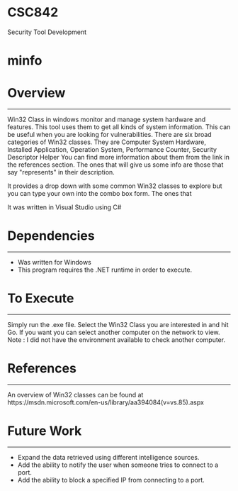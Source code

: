 # CSC842
Security Tool Development

<h1>minfo</h1>

<h1>Overview</h1>
<hr />
<p>Win32 Class in windows monitor and manage system hardware and features. This tool uses them to get all kinds of system information.  This can be useful when you are looking for vulnerabilities. There are six broad categories of Win32 classes. They are Computer System Hardware, Installed Application, Operation System, Performance Counter, Security Descriptor Helper   You can find more information about them from the link in the references section. The ones that will give us some info are those that say "represents" in their description.</p>
<p>It provides a drop down with some common Win32 classes to explore but you can type your own into the combo box form.  The ones that
<p>It was written in Visual Studio using C#</p>

<h1>Dependencies</h1>
<hr />
<ul>
<li>Was written for Windows</li>
<li>This program requires the .NET runtime in order to execute.</li>
</ul>

<h1>To Execute</h1>
<hr />
<p>Simply run the .exe file. Select the Win32 Class you are interested in and hit Go.  If you want you can select another computer on the network to view. Note : I did not have the environment available to check another computer.</p>

<h1>References</h1>
<hr />
<p>An overview of Win32 classes can be found at https://msdn.microsoft.com/en-us/library/aa394084(v=vs.85).aspx</p>

<h1>Future Work</h1>
<hr />
<ul>
<li>Expand the data retrieved using different intelligence sources.</li>
<li>Add the ability to notify the user when someone tries to connect to a port.</li>
<li>Add the ability to block a specified IP from connecting to a port.</li>
</ul>
